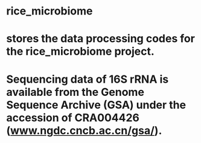 # rice_microbiome
# stores the data processing codes for the rice_microbiome project.
# Sequencing data of 16S rRNA is available from the Genome Sequence Archive (GSA) under the accession of CRA004426 (www.ngdc.cncb.ac.cn/gsa/). 
